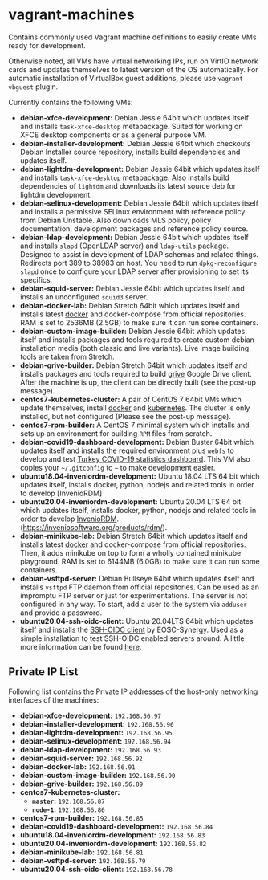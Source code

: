 # vagrant-machines
Contains commonly used Vagrant machine definitions to easily create VMs ready for development.

Otherwise noted, all VMs have virtual networking IPs, run on VirtIO network cards and updates themselves to latest version of the OS automatically. For automatic installation of VirtualBox guest additions, please use `vagrant-vbguest` plugin.

Currently contains the following VMs:

- **debian-xfce-development:** Debian Jessie 64bit which updates itself and installs `task-xfce-desktop` metapackage. Suited for working on XFCE desktop components or as a general purpose VM.
- **debian-installer-development:** Debian Jessie 64bit which checkouts Debian Installer source repository, installs build dependencies and updates itself.
- **debian-lightdm-development:** Debian Jessie 64bit which updates itself and installs `task-xfce-desktop` metapackage. Also installs build dependencies of `lightdm` and downloads its latest source deb for lightdm development.
- **debian-selinux-development:** Debian Jessie 64bit which updates itself and installs a permissive SELinux environment with reference policy from Debian Unstable. Also downloads MLS policy, policy documentation, development packages and reference policy source.
- **debian-ldap-development:** Debian Jessie 64bit which updates itself and installs `slapd` (OpenLDAP server) and `ldap-utils` package. Designed to assist in development of LDAP schemas and related things. Redirects port 389 to 38983 on host. You need to run `dpkg-reconfigure slapd` once to configure your LDAP server after provisioning to set its specifics.
- **debian-squid-server:** Debian Jessie 64bit which updates itself and installs an unconfigured `squid3` server.
- **debian-docker-lab:** Debian Stretch 64bit which updates itself and installs latest [docker](https://www.docker.com/) and docker-compose from official repositories. RAM is set to 2536MB (2.5GB) to make sure it can run some containers.
- **debian-custom-image-builder:** Debian Jessie 64bit which updates itself and installs packages and tools required to create custom debian installation media (both classic and live variants). Live image building tools are taken from Stretch.
- **debian-grive-builder:** Debian Stretch 64bit which updates itself and installs packages and tools required to build [grive](https://github.com/Grive/grive) Google Drive client. After the machine is up, the client can be directly built (see the post-up message).
- **centos7-kubernetes-cluster:** A pair of CentOS 7 64bit VMs which update themselves, install [docker](https://www.docker.com) and [kubernetes](https://kubernetes.io). The cluster is only installed, but not configured (Please see the post-up message).
- **centos7-rpm-builder:** A CentOS 7 minimal system which installs and sets up an environment for building `RPM` files from scratch.
- **debian-covid19-dashboard-development:** Debian Buster 64bit which updates itself and installs the required environment plus `webfs` to develop and test [Turkey COVID-19 statistics dashboard](https://github.com/hbayindir/covid-19-turkey). This VM also copies your `~/.gitconfig` to `~` to make development easier.
- **ubuntu18.04-inveniordm-development:** Ubuntu 18.04 LTS 64 bit which updates itself, installs docker, python, nodejs  and related tools in order to develop [InvenioRDM]
- **ubuntu20.04-inveniordm-development:** Ubuntu 20.04 LTS 64 bit which updates itself, installs docker, python, nodejs  and related tools in order to develop [InvenioRDM](https://inveniosoftware.org/products/rdm/).(https://inveniosoftware.org/products/rdm/).
- **debian-minikube-lab:** Debian Stretch 64bit which updates itself and installs latest [docker](https://www.docker.com/) and docker-compose from official repositories. Then, it adds minikube on top to form a wholly contained minikube playground. RAM is set to 6144MB (6.0GB) to make sure it can run some containers.
- **debian-vsftpd-server:** Debian Bullseye 64bit which updates itself and installs `vsftpd` FTP daemon from official repositories. Can be used as an impromptu FTP server or just for experimentations. The server is not configured in any way. To start, add a user to the system via `adduser` and provide a password.
- **ubuntu20.04-ssh-oidc-client:** Ubuntu 20.04LTS 64bit which updates itself and installs the [SSH-OIDC client](https://github.com/EOSC-synergy/ssh-oidc) by EOSC-Synergy. Used as a simple installation to test SSH-OIDC enabled servers around. A little more information can be found [here](http://ssh-oidc-demo.data.kit.edu/).

## Private IP List
Following list contains the Private IP addresses of the host-only networking interfaces of the machines:

- **debian-xfce-development:** `192.168.56.97`
- **debian-installer-development:** `192.168.56.96`
- **debian-lightdm-development:** `192.168.56.95`
- **debian-selinux-development:** `192.168.56.94`
- **debian-ldap-development:** `192.168.56.93`
- **debian-squid-server:** `192.168.56.92`
- **debian-docker-lab:** `192.168.56.91`
- **debian-custom-image-builder:** `192.168.56.90`
- **debian-grive-builder:** `192.168.56.89`
- **centos7-kubernetes-cluster:**
    - **`master`:** `192.168.56.87`
    - **`node-1`:** `192.168.56.86`
- **centos7-rpm-builder:** `192.168.56.85`
- **debian-covid19-dashboard-development:** `192.168.56.84`
- **ubuntu18.04-inveniordm-development:** `192.168.56.83`
- **ubuntu20.04-inveniordm-development:** `192.168.56.82`
- **debian-minikube-lab:** `192.168.56.81`
- **debian-vsftpd-server:** `192.168.56.79`
- **ubuntu20.04-ssh-oidc-client:** `192.168.56.78`
